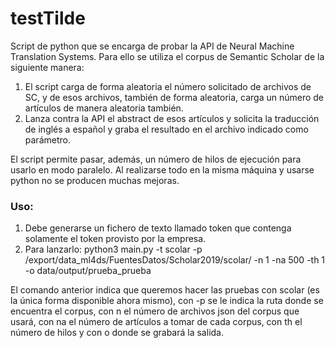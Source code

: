 # testTilde

Script de python que se encarga de probar la API de Neural Machine Translation Systems. Para ello se utiliza el corpus de Semantic Scholar de la siguiente manera:

1) El script carga de forma aleatoria el número solicitado de archivos de SC, y de esos archivos, también de forma aleatoria, carga un número de artículos de manera aleatoria también.
2) Lanza contra la API el abstract de esos artículos y solicita la traducción de inglés a español y graba el resultado en el archivo indicado como parámetro.

El script permite pasar, además, un número de hilos de ejecución para usarlo en modo paralelo. Al realizarse todo en la misma máquina y usarse python no se producen muchas mejoras.

### Uso:

1) Debe generarse un fichero de texto llamado token que contenga solamente el token provisto por la empresa.
2) Para lanzarlo: python3 main.py -t scolar -p /export/data_ml4ds/FuentesDatos/Scholar2019/scolar/ -n 1  -na 500 -th 1 -o data/output/prueba_prueba

El comando anterior indica que queremos hacer las pruebas con scolar (es la única forma disponible ahora mismo), con -p se le indica la ruta donde se encuentra el corpus, con n el número de archivos json del corpus que usará, con na el número de artículos a tomar de cada corpus, con th el número de hilos y con o donde se grabará la salida.




